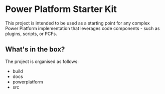 # Power Platform Starter Kit

This project is intended to be used as a starting point for any complex Power Platform implementation that leverages code components - such as plugins, scripts, or PCFs.

## What's in the box?

The project is organised as follows:

- build
- docs
- powerplatform
- src
